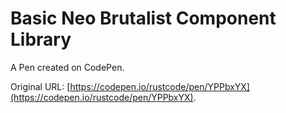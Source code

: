 # Basic Neo Brutalist Component Library

A Pen created on CodePen.

Original URL: [https://codepen.io/rustcode/pen/YPPbxYX](https://codepen.io/rustcode/pen/YPPbxYX).


